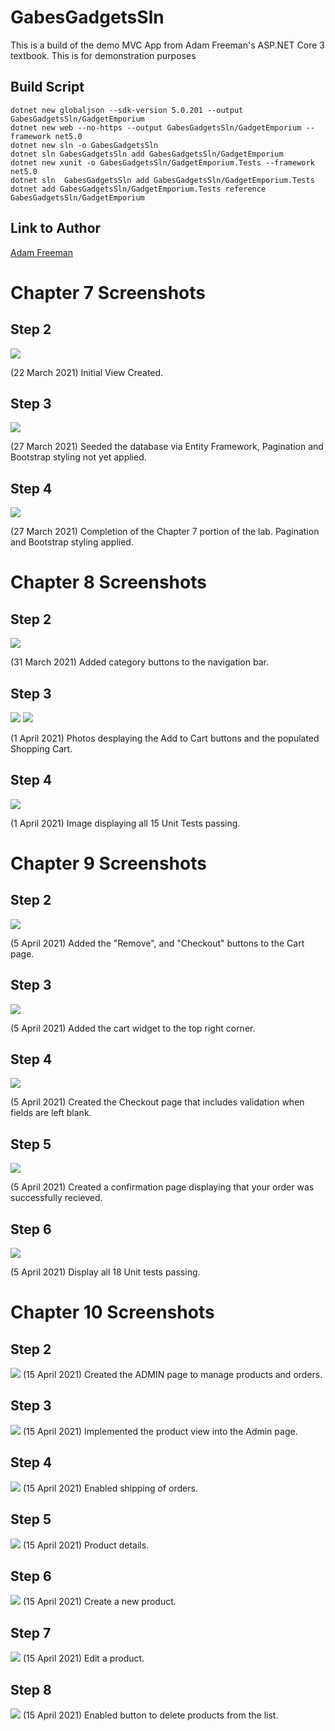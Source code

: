 # GabesGadgetsSln
This is a build of the demo MVC App from Adam Freeman's ASP.NET Core 3 textbook. This is for demonstration purposes

## Build Script
    dotnet new globaljson --sdk-version 5.0.201 --output GabesGadgetsSln/GadgetEmporium
    dotnet new web --no-https --output GabesGadgetsSln/GadgetEmporium --framework net5.0
    dotnet new sln -o GabesGadgetsSln
    dotnet sln GabesGadgetsSln add GabesGadgetsSln/GadgetEmporium
    dotnet new xunit -o GabesGadgetsSln/GadgetEmporium.Tests --framework net5.0
    dotnet sln  GabesGadgetsSln add GabesGadgetsSln/GadgetEmporium.Tests
    dotnet add GabesGadgetsSln/GadgetEmporium.Tests reference GabesGadgetsSln/GadgetEmporium

## Link to Author
[Adam Freeman](https://www.apress.com/gp/book/9781484254394)

# Chapter 7 Screenshots
## Step 2
![](https://github.com/gabrielhager/GabesGadgetsSln/blob/master/images/Lab1B_Step1_GabrielHagerSD9.JPG)

(22 March 2021) Initial View Created.

## Step 3
![](https://github.com/gabrielhager/GabesGadgetsSln/blob/master/images/Lab1B_EFConnected_GabrielHagerSD9.JPG)

(27 March 2021) Seeded the database via Entity Framework, Pagination and Bootstrap styling not yet applied.

## Step 4
![](https://github.com/gabrielhager/GabesGadgetsSln/blob/master/images/Lab1B_FinalStepBootstrap_GabrielHagerSD9.JPG)

(27 March 2021) Completion of the Chapter 7 portion of the lab. Pagination and Bootstrap styling applied.

# Chapter 8 Screenshots
## Step 2
![](https://github.com/gabrielhager/GabesGadgetsSln/blob/master/images/LAB2A_Category_GabrielHagerSD9.JPG)

(31 March 2021) Added category buttons to the navigation bar.

## Step 3
![](https://github.com/gabrielhager/GabesGadgetsSln/blob/master/images/LAB2A_AddCartButtons_GabrielHagerSD9.JPG)
![](https://github.com/gabrielhager/GabesGadgetsSln/blob/master/images/LAB2A_ShoppingCart_GabrielHagerSD9.JPG)

(1 April 2021) Photos desplaying the Add to Cart buttons and the populated Shopping Cart.

## Step 4
![](https://github.com/gabrielhager/GabesGadgetsSln/blob/master/images/LAB2A_WorkingTests_GabrielHagerSD9.JPG)

(1 April 2021) Image displaying all 15 Unit Tests passing.

# Chapter 9 Screenshots

## Step 2
![](https://github.com/gabrielhager/GabesGadgetsSln/blob/master/images/LAB3A_UpdatedCartRemoveBTN_GabrielHagerSD9.JPG)

(5 April 2021) Added the "Remove", and "Checkout" buttons to the Cart page.

## Step 3
![](https://github.com/gabrielhager/GabesGadgetsSln/blob/master/images/LAB3A_CartWidget_GabrielHagerSD9.JPG)

(5 April 2021) Added the cart widget to the top right corner.

## Step 4
![](https://github.com/gabrielhager/GabesGadgetsSln/blob/master/images/LAB3A_Checkout_GabrielHagerSD9.JPG)

(5 April 2021) Created the Checkout page that includes validation when fields are left blank.

## Step 5
![](https://github.com/gabrielhager/GabesGadgetsSln/blob/master/images/LAB3A_Confirmation_GabrielHagerSD9.JPG)

(5 April 2021) Created a confirmation page displaying that your order was successfully recieved.

## Step 6
![](https://github.com/gabrielhager/GabesGadgetsSln/blob/master/images/LAB3A_PassingTests_GabrielHagerSD9.JPG)

(5 April 2021) Display all 18 Unit tests passing.


# Chapter 10 Screenshots

## Step 2
![](https://github.com/gabrielhager/GabesGadgetsSln/blob/master/images/LAB4A_Blazor_GabrielHagerSD9.JPG)
(15 April 2021) Created the ADMIN page to manage products and orders.

## Step 3
![](https://github.com/gabrielhager/GabesGadgetsSln/blob/master/images/LAB4A_Products_GabrielHagerSD9.JPG)
(15 April 2021) Implemented the product view into the Admin page.

## Step 4
![](https://github.com/gabrielhager/GabesGadgetsSln/blob/master/images/LAB4A_Shipped_GabrielHagerSD9.JPG)
(15 April 2021) Enabled shipping of orders.

## Step 5
![](https://github.com/gabrielhager/GabesGadgetsSln/blob/master/images/LAB4A_Details_GabrielHagerSD9.JPG)
(15 April 2021) Product details.

## Step 6
![](https://github.com/gabrielhager/GabesGadgetsSln/blob/master/images/LAB4A_Create_GabrielHagerSD9.JPG)
(15 April 2021) Create a new product.

## Step 7
![](https://github.com/gabrielhager/GabesGadgetsSln/blob/master/images/LAB4A_Edit_GabrielHagerSD9.JPG)
(15 April 2021) Edit a product.

## Step 8
![](https://github.com/gabrielhager/GabesGadgetsSln/blob/master/images/LAB4A_Delete_GabrielHageSD9.JPG)
(15 April 2021) Enabled button to delete products from the list.
